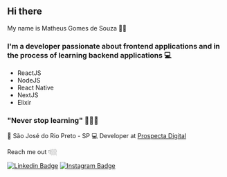 ## Hi there

My name is Matheus Gomes de Souza 🧔🏾

### I'm a developer passionate about frontend applications and in the process of learning backend applications 💻

- ReactJS
- NodeJS
- React Native
- NextJS
- Elixir

###  "Never stop learning" 🚀🚀🚀

📍 São José do Rio Preto - SP
💻 Developer at [Prospecta Digital](https://prospecta.digital/)

Reach me out 👇🏼

 [![Linkedin Badge](https://img.shields.io/badge/-LinkedIn-blue?style=flat-square&logo=Linkedin&logoColor=white&link=https://www.linkedin.com/in/matheus-gomes-de-souza/)](https://www.linkedin.com/in/matheus-gomes-de-souza/) [![Instagram Badge](https://img.shields.io/badge/-Instagram-D90152?style=flat-square&logo=Instagram&logoColor=white&link=https://www.instagram.com/mathsouza_gomes/)](https://www.instagram.com/mathsouza_gomes/) 
